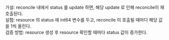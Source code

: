 가설: reconcile 내에서 status 를 update 하면, 해당 update 로 인해 reconcile이 재 호출된다.  
실험: resource 의 status 에 int64 변수를 두고, reconcile 이 호출될 때마다 해당 값을 1씩 올린다.  
검증 방법: resource 생성 후 resource 확인할 때마다 status 값이 증가한다.  